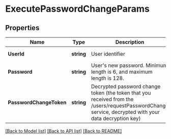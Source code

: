 # ExecutePasswordChangeParams

## Properties
Name | Type | Description | Notes
------------ | ------------- | ------------- | -------------
**UserId** | **string** | User identifier | [default to null]
**Password** | **string** | User&#39;s new password. Minimum length is 6, and maximum length is 128. | [default to null]
**PasswordChangeToken** | **string** | Decrypted password change token (the token that you received from the /users/requestPasswordChange service, decrypted with your data decryption key) | [default to null]

[[Back to Model list]](../README.md#documentation-for-models) [[Back to API list]](../README.md#documentation-for-api-endpoints) [[Back to README]](../README.md)


